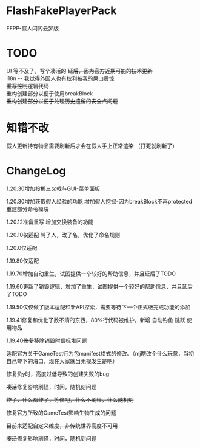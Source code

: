 # FlashFakePlayerPack
FFPP-假人闪闪云梦版


# TODO
UI 等不及了，写个凑活的  ~~延后，因为官方近期可能的技术更新~~  
i18n -- 我觉得外国人也有权利被我的屎山震惊  
~~重写控制逻辑代码~~  
~~重构创建部分以便于使用breakBlock~~  
~~重构创建部分以便于处理历史遗留的安全点问题~~

# 知错不改
假人更新持有物品需要刷新后才会在假人手上正常渲染 （打死就刷新了）

# ChangeLog

1.20.30增加投掷三叉戟与GUI-菜单面板

1.20.30增加获取假人经验的功能 增加假人挖掘-因为breakBlock不再protected 重建部分命令模块

1.20.12准备重写 增加交换装备的功能

1.20.10~~仅适配~~ 骂了人，改了名，优化了命名规则

1.20.0仅适配

1.19.80仅适配

1.19.70增加自动重生，试图提供一个较好的帮助信息，并且延后了TODO

1.19.60更新了销毁逻辑，增加了重生，试图提供一个较好的帮助信息，并且延后了TODO

1.19.50仅仅做了版本适配和新API探索，需要等待下一个正式版完成功能的添加

1.19.41修复和优化了数不清的东西，80%行代码被维护，新增 自动钓鱼 跳跃 使用物品

1.19.40~~修复~~移除销毁时信标堆问题

适配官方关于GameTest行为包manifest格式的修改。（mj瞎改个什么玩意，当初自己夸下的海口，现在大家就当无视发生是吧）

修复负y时，高度过低导致的创建失败的bug

~~凑活~~修复影响刷怪，时间，随机刻问题

~~炸了，什么都炸了，等修吧，什么不刷怪，什么随机刻~~

修复官方所致的GameTest影响生物生成的问题

~~目前未适配自定义维度，非传统世界高度不可用~~

~~凑活~~修复影响刷怪，时间，随机刻问题
